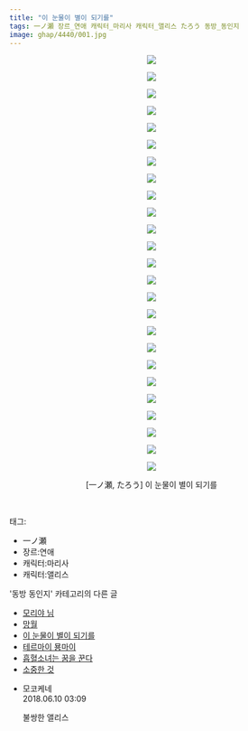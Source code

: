 ```yaml
---
title: "이 눈물이 별이 되기를"
tags: 一ノ瀬 장르_연애 캐릭터_마리사 캐릭터_앨리스 たろう 동방_동인지
image: ghap/4440/001.jpg
---
```

<div class="article">
<p style="text-align: center; clear: none; float: none;"><img src="{{ site.nasurl }}/ghap/4440/001.jpg"/></p>
<p style="text-align: center; clear: none; float: none;"><img src="{{ site.nasurl }}/ghap/4440/002.jpg"/></p>
<p style="text-align: center; clear: none; float: none;"><img src="{{ site.nasurl }}/ghap/4440/003.jpg"/></p>
<p style="text-align: center; clear: none; float: none;"><img src="{{ site.nasurl }}/ghap/4440/004.jpg"/></p>
<p style="text-align: center; clear: none; float: none;"><img src="{{ site.nasurl }}/ghap/4440/005.jpg"/></p>
<p style="text-align: center; clear: none; float: none;"><img src="{{ site.nasurl }}/ghap/4440/006.jpg"/></p>
<p style="text-align: center; clear: none; float: none;"><img src="{{ site.nasurl }}/ghap/4440/007.jpg"/></p>
<p style="text-align: center; clear: none; float: none;"><img src="{{ site.nasurl }}/ghap/4440/008.jpg"/></p>
<p style="text-align: center; clear: none; float: none;"><img src="{{ site.nasurl }}/ghap/4440/009.jpg"/></p>
<p style="text-align: center; clear: none; float: none;"><img src="{{ site.nasurl }}/ghap/4440/010.jpg"/></p>
<p style="text-align: center; clear: none; float: none;"><img src="{{ site.nasurl }}/ghap/4440/011.jpg"/></p>
<p style="text-align: center; clear: none; float: none;"><img src="{{ site.nasurl }}/ghap/4440/012.jpg"/></p>
<p style="text-align: center; clear: none; float: none;"><img src="{{ site.nasurl }}/ghap/4440/013.jpg"/></p>
<p style="text-align: center; clear: none; float: none;"><img src="{{ site.nasurl }}/ghap/4440/014.jpg"/></p>
<p style="text-align: center; clear: none; float: none;"><img src="{{ site.nasurl }}/ghap/4440/015.jpg"/></p>
<p style="text-align: center; clear: none; float: none;"><img src="{{ site.nasurl }}/ghap/4440/016.jpg"/></p>
<p style="text-align: center; clear: none; float: none;"><img src="{{ site.nasurl }}/ghap/4440/017.jpg"/></p>
<p style="text-align: center; clear: none; float: none;"><img src="{{ site.nasurl }}/ghap/4440/018.jpg"/></p>
<p style="text-align: center; clear: none; float: none;"><img src="{{ site.nasurl }}/ghap/4440/019.jpg"/></p>
<p style="text-align: center; clear: none; float: none;"><img src="{{ site.nasurl }}/ghap/4440/020.jpg"/></p>
<p style="text-align: center; clear: none; float: none;"><img src="{{ site.nasurl }}/ghap/4440/021.jpg"/></p>
<p style="text-align: center; clear: none; float: none;"><img src="{{ site.nasurl }}/ghap/4440/022.jpg"/></p>
<p style="text-align: center; clear: none; float: none;"><img src="{{ site.nasurl }}/ghap/4440/023.jpg"/></p>
<p style="text-align: center; clear: none; float: none;"><img src="{{ site.nasurl }}/ghap/4440/024.jpg"/></p>
<p style="text-align: center; clear: none; float: none;"><img src="{{ site.nasurl }}/ghap/4440/025.jpg"/></p>
<p style="text-align: center; clear: none; float: none;">[一ノ瀬, たろう] 이 눈물이 별이 되기를</p>
<p><br/></p>
</div><div class="tagTrail">
<p>태그: </p>
<ul>
<li>一ノ瀬</li>
<li>장르:연애</li>
<li>캐릭터:마리사</li>
<li>캐릭터:앨리스</li>
</ul>
</div><div class="another">
<p>'동방 동인지' 카테고리의 다른 글</p>
<ul>
<li><a href="/2018-06-09-ghap_4397">모리야 님</a></li>
<li><a href="/2018-06-09-ghap_4441">망월</a></li>
<li><a href="/2018-06-09-ghap_4440">이 눈물이 별이 되기를</a></li>
<li><a href="/2018-06-09-ghap_4439">테르마이 묭마이</a></li>
<li><a href="/2018-06-09-ghap_4437">흡혈소녀는 꿈을 꾼다</a></li>
<li><a href="/2018-06-09-ghap_4435">소중한 것</a></li>
</ul>
</div><div class="cb_module cb_fluid">
<div class="cb_wrt cb_profile">
<div class="comment">
<ul>
<li class="cb_thumb_off" id="comment15268704">
<div class="cb_comment_area">
<div class="cb_info_area">
<div class="cb_section">
<span class="cb_nick_name">모코케네</span>
</div>
<div class="cb_section">
<span class="cb_date">2018.06.10 03:09 </span>
</div>
</div>
<div class="cb_dsc_comment">
<p class="cb_dsc">
											불쌍한 앨리스
										</p>
</div>
</div></li>
</ul>
</div>
</div><!-- commentList close -->
</div>